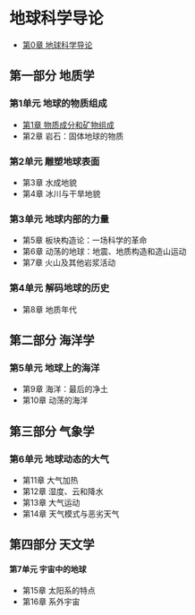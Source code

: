 # 地球科学导论

* [第0章 地球科学导论](ch00.md)

## 第一部分 地质学

### 第1单元 地球的物质组成

* [第1章 物质成分和矿物组成](ch01.md)
* 第2章 岩石：固体地球的物质

### 第2单元 雕塑地球表面

* 第3章 水成地貌
* 第4章 冰川与干旱地貌

### 第3单元 地球内部的力量

* 第5章 板块构造论：一场科学的革命
* 第6章 动荡的地球：地震、地质构造和造山运动
* 第7章 火山及其他岩浆活动

### 第4单元 解码地球的历史

* 第8章 地质年代

## 第二部分 海洋学

### 第5单元 地球上的海洋

* 第9章 海洋：最后的净土
* 第10章 动荡的海洋

## 第三部分 气象学

### 第6单元 地球动态的大气

* 第11章 大气加热
* 第12章 湿度、云和降水
* 第13章 大气运动
* 第14章 天气模式与恶劣天气

## 第四部分 天文学

#### 第7单元 宇宙中的地球

* 第15章 太阳系的特点
* 第16章 系外宇宙